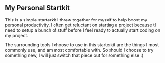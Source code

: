 ## My Personal Startkit

This is a simple starterkit I threw together for myself to help boost my personal productivity. I often get reluctant on starting a project because tI need to setup a bunch of stuff before I feel ready to actually start coding on my project.

The surrounding tools I choose to use in this starterkit are the things I most commonly use, and am most comfortable with. So should I choose to try something new, I will just switch that piece out for something else :)
